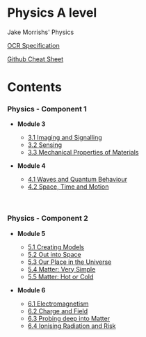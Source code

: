 # Physics A level
Jake Morrishs' Physics

[OCR Specification](https://www.ocr.org.uk/Images/170844-specification-accredited-a-level-gce-computer-science-h446.pdf)

[Github Cheat Sheet](https://guides.github.com/pdfs/markdown-cheatsheet-online.pdf)

# Contents

### Physics - Component 1
* **Module 3**
  * [3.1 Imaging and Signalling](https://github.com/JMorr4/Computer-Science/blob/main/Contents/Topic%201.1/1.1.1.md)
  * [3.2 Sensing](https://github.com/JMorr4/Computer-Science/blob/main/Contents/Topic%201.1/1.1.2.md)
  * [3.3 Mechanical Properties of Materials](https://github.com/JMorr4/Computer-Science/blob/main/Contents/Topic%201.1/1.1.3.md)

* **Module 4**
  * [4.1 Waves and Quantum Behaviour](https://github.com/JMorr4/Computer-Science/blob/main/Contents/Topic%201.2/1.2.1.md)
  * [4.2 Space, Time and Motion](https://github.com/JMorr4/Computer-Science/blob/main/Contents/Topic%201.2/1.2.3.md)

<br>

### Physics - Component 2
* **Module 5**
  * [5.1 Creating Models](https://github.com/JMorr4/Computer-Science/blob/main/Contents/Topic%202.2/2.2.1.md)
  * [5.2 Out into Space](https://github.com/JMorr4/Computer-Science/blob/main/Contents/Topic%202.2/2.2.1.md)
  * [5.3 Our Place in the Universe](https://github.com/JMorr4/Computer-Science/blob/main/Contents/Topic%202.2/2.2.1.md)
  * [5.4 Matter: Very Simple](https://github.com/JMorr4/Computer-Science/blob/main/Contents/Topic%202.2/2.2.1.md)
  * [5.5 Matter: Hot or Cold](https://github.com/JMorr4/Computer-Science/blob/main/Contents/Topic%202.2/2.2.1.md)

* **Module 6**
  * [6.1 Electromagnetism](https://github.com/JMorr4/Computer-Science/blob/main/Contents/Topic%202.2/2.2.1.md)
  * [6.2 Charge and Field](https://github.com/JMorr4/Computer-Science/blob/main/Contents/Topic%202.2/2.2.1.md)
  * [6.3 Probing deep into Matter](https://github.com/JMorr4/Computer-Science/blob/main/Contents/Topic%202.2/2.2.1.md)
  * [6.4 Ionising Radiation and Risk](https://github.com/JMorr4/Computer-Science/blob/main/Contents/Topic%202.2/2.2.1.md)
